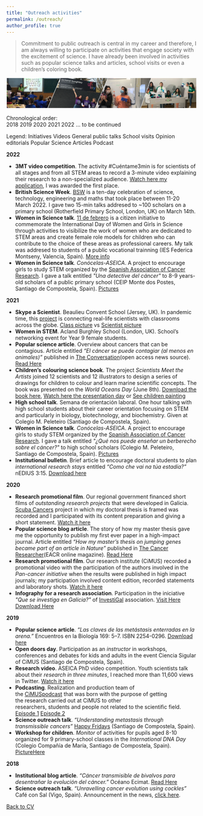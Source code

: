 ```yaml
---
title: "Outreach activities"
permalink: /outreach/
author_profile: true
---
```


> Commitment to public outreach is central in my career and therefore, I am always willing to participate on activities that engage society with the excitement of science. I have already been involved in activities such as popular science talks and articles, school visits or even a children’s coloring book.


<img src='/images/Tira_FotosOutreach_AliciaLBruzos.png'>  

Chronological order:  
2018  <i class="fa fa-pencil" aria-hidden="true"></i> <i class="fa fa-users" aria-hidden="true"></i> 2019 <i class="fa fa-university" aria-hidden="true"></i> <i class="fa fa-users" aria-hidden="true"></i> <i class="fa fa-podcast" aria-hidden="true"></i> <i class="fa fa-video-camera" aria-hidden="true"></i> <i class="fa fa-paint-brush" aria-hidden="true"></i> <i class="fa fa-pencil" aria-hidden="true"></i> 2020 <i class="fa fa-pencil" aria-hidden="true"></i> <i class="fa fa-video-camera" aria-hidden="true"></i> <i class="fa fa-pencil" aria-hidden="true"></i> <i class="fa fa-video-camera" aria-hidden="true"></i> 2021 <i class="fa fa-pencil" aria-hidden="true"></i> <i class="fa fa-university" aria-hidden="true"></i> <i class="fa fa-university" aria-hidden="true"></i> <i class="fa fa-paint-brush" aria-hidden="true"></i> <i class="fa fa-pencil" aria-hidden="true"></i> <i class="fa fa-university" aria-hidden="true"></i> <i class="fa fa-university" aria-hidden="true"></i> 2022 <i class="fa fa-university" aria-hidden="true"></i><i class="fa fa-university" aria-hidden="true"></i><i class="fa fa-university" aria-hidden="true"></i><i class="fa fa-video-camera" aria-hidden="true"></i> … to be continued

Legend:
<i class="fa fa-paint-brush" aria-hidden="true"></i> Initiatives 
<i class="fa fa-video-camera" aria-hidden="true"></i> Videos 
<i class="fa fa-users" aria-hidden="true"></i> General public talks 
<i class="fa fa-university" aria-hidden="true"></i> School visits 
<i class="fa fa-newspaper-o" aria-hidden="true"></i> Opinion editorials 
<i class="fa fa-pencil" aria-hidden="true"></i> Popular Science Articles 
<i class="fa fa-podcast" aria-hidden="true"></i>Podcast  

**2022**  
* **3MT video competition**. The activity #Cuéntame3min is for scientists of all stages and from all STEM areas to record a 3-minute video explaining their research to a non-specialized audience. [Watch here my application](https://www.youtube.com/watch?v=2TYl6BZ-_SA), I was awarded the first place.  
* **British Science Week**. [BSW](https://www.britishscienceweek.org/) is a ten-day celebration of science, technology, engineering and maths that took place between 11-20 March 2022. I gave two 15-min talks addresed to ~100 scholars on a primary school (Rotherfield Primary School, London, UK) on March 14th.  
* **Women in Science talk**. [11 de febrero](https://11defebrero.org/) is a citizen initiative to commemorate the International Day of Women and Girls in Science through activities to visibilize the work of women who are dedicated to STEM areas and create female role models for children who can contribute to the choice of these areas as professional careers. My talk was addresed to students of a public vocational trainning (IES Federica Montseny, Valencia, Spain). [More info](https://twitter.com/BruzosAliciaL/status/1491803176248381440)  
* **Women in Science talk**. *Conócelas-ASEICA*. A project to encourage girls to study STEM organized by the [Spanish Association of Cancer Research](https://www.aseica.es). I gave a talk entitled *"Una detective del cáncer"* to 8-9 years-old scholars of a public primary school (CEIP Monte dos Postes, Santiago de Compostela, Spain). [Pictures](https://twitter.com/BruzosAliciaL/status/1491178436244930561) 

**2021**  
* **Skype a Scientist**. Beaulieu Convent School (Jersey, UK). In pandemic time, this [project](https://www.skypeascientist.com/) is connecting real-life scientists with classrooms across the globe. [Class picture](https://twitter.com/BeaulieuBio/status/1471792405150056453) vs [Scientist picture](https://twitter.com/BruzosAliciaL/status/1471848905054863364/photo/1)
* **Women in STEM**. Acland Burghley School (London, UK). School’s networking event for Year 9 female students.
* **Popular science article**. Overview about cancers that can be contagious. Article entitled *“El cáncer se puede contagiar (al menos en animales)”* published in [The Conversation](https://theconversation.com/es)(open access news source). [Read Here](https://theconversation.com/el-cancer-se-puede-contagiar-al-menos-en-animales-163529)
* **Children’s colouring science book**. The project *Scientists Meet the Artists* joined 12 scientists and 12 illustrators to design a series of drawings for children to colour and learn marine scientific concepts. The book was presented on the *World Oceans Day* (June 8th). [Download the book here](https://albruzos.github.io/files/outreach_2021-ScientistsMeetArtists.pdf), [Watch here the presentation day](https://tv.uvigo.es/video/60e852f1fe8ebc541a176b22) or [See children painting](https://twitter.com/campusdomar/status/1408319520893247488)
* **High school talk**. Semana de orientación laboral. One hour talking with high school students about their career orientation focusing on STEM and particularly in biology, biotechnology, and biochemistry. Given at Colegio M. Peleteiro (Santiago de Compostela, Spain). 
* **Women in Science talk**. *Conócelas-ASEICA*. A project to encourage girls to study STEM organized by the [Spanish Association of Cancer Research](https://www.aseica.es). I gave a talk entitled *"¿Qué nos puede enseñar un berberecho sobre el cáncer?"* to high school scholars (Colegio M. Peleteiro, Santiago de Compostela, Spain). [Pictures](https://twitter.com/ASEICAnews/status/1369634686918660102) 
* **Institutional bulletin**. Brief article to encourage doctoral students to plan *international research stays* entitled *“Como che vai na túa estadía?”* nEDIUS 3:15. [Download here](https://albruzos.github.io/files/outreach_2021-nEDIUS-researchstays.pdf)

**2020**  
* **Research promotional film**. Our regional government financed short films of *outstanding research projects* that were developed in Galicia. [Scuba Cancers](http://www.scubacancers.org/) project in which my doctoral thesis is framed was recorded and I participated with its content preparation and giving a short statement. [Watch it here](https://www.youtube.com/watch?v=Ig3-LggH9Rs)
* **Popular science blog article**. The story of how my master thesis gave me the opportunity to publish my first ever paper in a high-impact journal. Article entitled *“How my master’s thesis on jumping genes became part of an article in Nature”* published in [The Cancer Researcher](https://www.eacr.org/magazine)(EACR online magazine). [Read Here](https://magazine.eacr.org/how-my-masters-thesis-on-jumping-genes-became-part-of-an-article-in-nature/)
* **Research promotional film**. Our research institute (CiMUS) recorded a promotional video with the participation of the authors involved in the *Pan-cancer initiative* when the results were published in high impact journals; my participation involved content edition, recorded statements and laboratory shots. [Watch it here](https://www.youtube.com/watch?v=1fm9kL94xn0)
* **Infography for a research association**. Participation in the iniciative _"Que se investiga en Galicia?"_ of [InvestiGal](https://investi.gal/) association. [Visit Here](https://investi.gal/divulgacion/#infografias) [Download Here](https://drive.google.com/uc?export=download&id=1NsMMFnN4FlGWwWOEYlnmfxvamcodAJmc)

**2019**  
* **Popular science article**. *“Las claves de las metástasis enterradas en la arena.”* Encuentros en la Biología 169: 5–7. ISBN 2254-0296. [Download here](https://albruzos.github.io/files/outreach_2019-EncuentrosEnLaBiologia.pdf)
* **Open doors day**. Participation as an *instructor* in workshops, conferences and debates for kids and adults in the event Ciencia Sigular of CiMUS (Santiago de Compostela, Spain).
* **Research video**. ASEICA PhD video competition. Youth scientists talk about their *research in three minutes*, I reached more than 11,600 views in Twitter. [Watch it here](www.twitter.com/BruzosAliciaL/status/1196606566365089792)
* **Podcasting**. Realization and production team of the [CiMUSpodcast](https://www.ivoox.com/podcast-cimus-podcast_sq_f1817120_1.html) that was born with the purpose of getting the research carried out at CiMUS to other researchers, students and people not related to the scientific field.  
[Episode 1](https://www.ivoox.com/capitulo-1-autismo-audios-mp3_rf_45092632_1.html) [Episode 2](https://www.ivoox.com/capitulo-2-cancer-audios-mp3_rf_47395915_1.html)   
* **Science outreach talk**. *“Understanding metastasis through transmissible cancers”* [Happy Fridays](https://www.usc.es/cimus/es/HappyFridaysMay24) (Santiago de Compostela, Spain).
* **Workshop for children**. *Monitor* of activities for pupils aged 8-10 organized for 9 primary-school classes in the *International DNA Day* (Colegio Compañía de María, Santiago de Compostela, Spain). [PictureHere](https://twitter.com/BruzosAliciaL/status/1121533459720286209)

**2018**  
* **Institutional blog article**. *“Cáncer transmisible de bivalvos para desentrañar la evolución del cáncer.”* Océano Ecimat. [Read Here](https://oceanoecimat.wordpress.com/2018/05/11/cancer-transmisible-de-bivalvos-para-desentranar-la-evolucion-del-cancer/)
* **Science outreach talk**. *“Unravelling cancer evolution using cockles”* Café con Sal (Vigo, Spain). Announcement in the news, [click here](http://www.ipacuicultura.com/noticias/ultima_hora/62069/el_ciclo_de_conferencias_de_cafe_con_sal_de_la_ecimat_aborda_como_los_berberechos_pueden_ayudar_a_desentranar_la_evolucion_del_cancer.html).


[Back to CV](https://albruzos.github.io/cv/)
